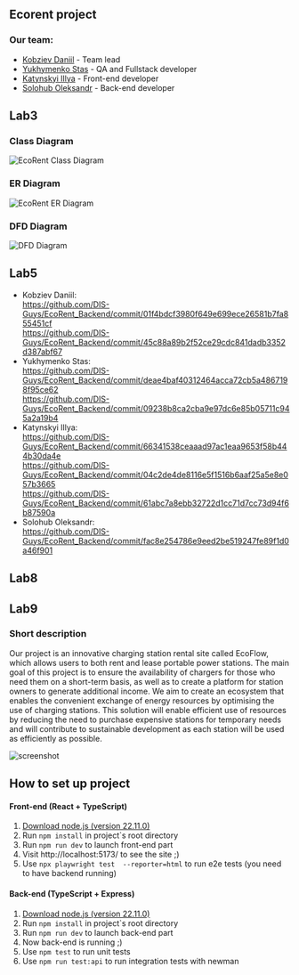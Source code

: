## Ecorent project

### Our team:

- [Kobziev Daniil](https://t.me/Sevenpointnine) - Team lead
- [Yukhymenko Stas](https://t.me/stas_yukhymenko) - QA and Fullstack developer
- [Katynskyi Illya](https://t.me/girostark) - Front-end developer
- [Solohub Oleksandr](https://t.me/cyan_light) - Back-end developer

## Lab3

### Class Diagram

![EcoRent Class Diagram](https://github.com/user-attachments/assets/c85d205a-a158-4978-a30b-1ccd10b8ca93)

### ER Diagram

![EcoRent ER Diagram](https://github.com/user-attachments/assets/de656458-a995-47f4-abb7-a0ec1787665d)

### DFD Diagram

![DFD Diagram](link)

## Lab5

- Kobziev Daniil:<br>
https://github.com/DIS-Guys/EcoRent_Backend/commit/01f4bdcf3980f649e699ece26581b7fa855451cf<br>
https://github.com/DIS-Guys/EcoRent_Backend/commit/45c88a89b2f52ce29cdc841dadb3352d387abf67<br>
- Yukhymenko Stas:<br>
https://github.com/DIS-Guys/EcoRent_Backend/commit/deae4baf40312464acca72cb5a4867198f95ce62<br>
https://github.com/DIS-Guys/EcoRent_Backend/commit/09238b8ca2cba9e97dc6e85b05711c945a2a19b4<br>
- Katynskyi Illya:<br>
https://github.com/DIS-Guys/EcoRent_Backend/commit/66341538ceaaad97ac1eaa9653f58b444b30da4e<br>
https://github.com/DIS-Guys/EcoRent_Backend/commit/04c2de4de8116e5f1516b6aaf25a5e8e057b3665<br>
https://github.com/DIS-Guys/EcoRent_Backend/commit/61abc7a8ebb32722d1cc71d7cc73d94f6b87590a<br>
- Solohub Oleksandr:<br>
https://github.com/DIS-Guys/EcoRent_Backend/commit/fac8e254786e9eed2be519247fe89f1d0a46f901<br>


## Lab8



## Lab9

### Short description

Our project is an innovative charging station rental site called EcoFlow, which allows users to both rent and lease portable power stations. The main goal of this project is to ensure the availability of chargers for those who need them on a short-term basis, as well as to create a platform for station owners to generate additional income. We aim to create an ecosystem that enables the convenient exchange of energy resources by optimising the use of charging stations. This solution will enable efficient use of resources by reducing the need to purchase expensive stations for temporary needs and will contribute to sustainable development as each station will be used as efficiently as possible.

![screenshot](https://i.imgur.com/0bT7HSm.jpeg)

## How to set up project

#### Front-end (React + TypeScript)

1. [Download node.js (version 22.11.0)](https://nodejs.org/en/blog/release/v22.11.0)
2. Run ```npm install``` in project`s root directory
3. Run ```npm run dev``` to launch front-end part
5. Visit http://localhost:5173/ to see the site ;)
4. Use ```npx playwright test  --reporter=html``` to run e2e tests (you need to have backend running)

#### Back-end (TypeScript + Express)

1. [Download node.js (version 22.11.0)](https://nodejs.org/en/blog/release/v22.11.0)
2. Run ```npm install``` in project`s root directory
3. Run ```npm run dev``` to launch back-end part
4. Now back-end is running ;)
5. Use ```npm test``` to run unit tests
6. Use ```npm run test:api``` to run integration tests with newman
